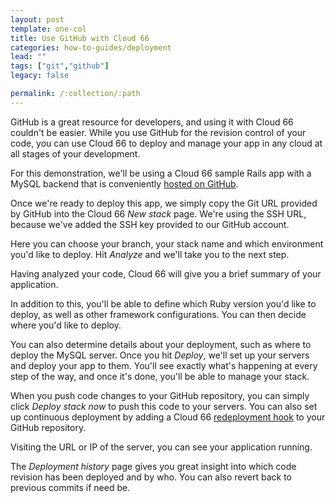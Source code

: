 ```yaml
---
layout: post
template: one-col
title: Use GitHub with Cloud 66
categories: how-to-guides/deployment
lead: ""
tags: ["git","github"]
legacy: false

permalink: /:collection/:path
---
```


GitHub is a great resource for developers, and using it with Cloud 66 couldn't be easier. While you use GitHub for the revision control of your code,
you can use Cloud 66 to deploy and manage your app in any cloud at all stages of your development.

For this demonstration, we'll be using a Cloud 66 sample Rails app with a MySQL backend that is conveniently [hosted on GitHub](https://github.com/cloud66-samples/rails-mysql).

Once we're ready to deploy this app, we simply copy the Git URL provided by GitHub into the Cloud 66 _New stack_ page. We're using the SSH URL, because we've added the SSH key provided to our GitHub account.

Here you can choose your branch, your stack name and which environment you'd like to deploy. Hit _Analyze_ and we'll take you to the next step.

Having analyzed your code, Cloud 66 will give you a brief summary of your application.

In addition to this, you'll be able to define which Ruby version you'd like to deploy, as well as other framework configurations. You can then decide where you'd like to deploy.

You can also determine details about your deployment, such as where to deploy the MySQL server. Once you hit _Deploy_, we'll set up your servers and deploy your app to them. You'll see exactly what's happening at every step of the way, and once it's done, you'll be able to manage your stack.

When you push code changes to your GitHub repository, you can simply click _Deploy stack now_ to push this code to your servers. You can also set up continuous deployment by adding a Cloud 66 [redeployment hook](/node/tutorials/redeployment-hook.html) to your GitHub repository.

Visiting the URL or IP of the server, you can see your application running.

The _Deployment history_ page gives you great insight into which code revision has been deployed and by who. You can also revert back to previous commits if need be.

